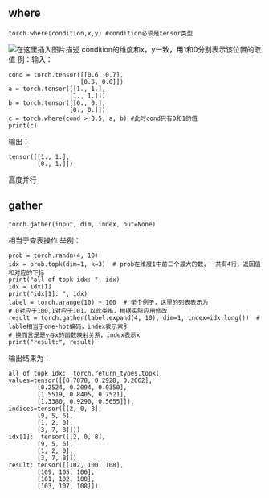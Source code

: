 ## where

    torch.where(condition,x,y) #condition必须是tensor类型
![在这里插入图片描述](https://img-blog.csdnimg.cn/20190712194225725.png)
condition的维度和x，y一致，用1和0分别表示该位置的取值
例：输入：

    cond = torch.tensor([[0.6, 0.7],
                        [0.3, 0.6]])
    a = torch.tensor([[1., 1.],
                     [1., 1.]])
    b = torch.tensor([[0., 0.],
                     [0., 0.]])
    c = torch.where(cond > 0.5, a, b) #此时cond只有0和1的值
    print(c)
输出：

    tensor([[1., 1.],
            [0., 1.]])

高度并行

## gather

    torch.gather(input, dim, index, out=None)
相当于查表操作
举例：

    prob = torch.randn(4, 10)
    idx = prob.topk(dim=1, k=3)  # prob在维度1中前三个最大的数，一共有4行，返回值和对应的下标
    print("all of topk idx: ", idx)
    idx = idx[1]
    print("idx[1]: ", idx)
    label = torch.arange(10) + 100  # 举个例子，这里的列表表示为
    # 0对应于100,1对应于101，以此类推，根据实际应用修改
    result = torch.gather(label.expand(4, 10), dim=1, index=idx.long())  # lable相当于one-hot编码，index表示索引
    # 换而言是是y与x的函数映射关系，index表示x
    print("result:", result)

输出结果为：

    all of topk idx:  torch.return_types.topk(
    values=tensor([[0.7878, 0.2928, 0.2062],
            [0.2524, 0.2094, 0.0350],
            [1.5519, 0.8405, 0.7521],
            [1.3380, 0.9290, 0.5655]]),
    indices=tensor([[2, 0, 8],
            [9, 5, 6],
            [1, 2, 0],
            [3, 7, 8]]))
    idx[1]:  tensor([[2, 0, 8],
            [9, 5, 6],
            [1, 2, 0],
            [3, 7, 8]])
    result: tensor([[102, 100, 108],
            [109, 105, 106],
            [101, 102, 100],
            [103, 107, 108]])
